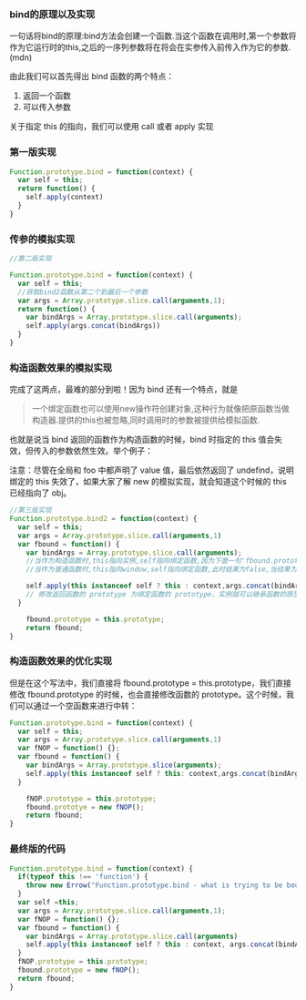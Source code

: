 ### bind的原理以及实现

一句话将bind的原理:bind方法会创建一个函数.当这个函数在调用时,第一个参数将作为它运行时的this,之后的一序列参数将在将会在实参传入前传入作为它的参数.(mdn)

由此我们可以首先得出 bind 函数的两个特点：
1. 返回一个函数
2. 可以传入参数

关于指定 this 的指向，我们可以使用 call 或者 apply 实现
### 第一版实现
```js
Function.prototype.bind = function(context) {
  var self = this;
  return function() {
    self.apply(context)
  }
}
```
### 传参的模拟实现
```js
//第二版实现

Function.prototype.bind = function(context) {
  var self = this;
  //获取bind2函数从第二个到最后一个参数
  var args = Array.prototype.slice.call(arguments,1);
  return function() {
    var bindArgs = Array.prototype.slice.call(arguments);
    self.apply(args.concat(bindArgs))
  }
}
```
### 构造函数效果的模拟实现

完成了这两点，最难的部分到啦！因为 bind 还有一个特点，就是
> 一个绑定函数也可以使用new操作符创建对象,这种行为就像把原函数当做构造器.提供的this也被忽略,同时调用时的参数被提供给模拟函数.

也就是说当 bind 返回的函数作为构造函数的时候，bind 时指定的 this 值会失效，但传入的参数依然生效。举个例子：

注意：尽管在全局和 foo 中都声明了 value 值，最后依然返回了 undefind，说明绑定的 this 失效了，如果大家了解 new 的模拟实现，就会知道这个时候的 this 已经指向了 obj。

```js
//第三版实现
Function.prototype.bind2 = function(context) {
  var self = this;
  var args = Array.prototype.slice.call(arguments,1)
  var fbound = function() {
    var bindArgs = Array.prototype.slice.call(arguments);
    //当作为构造函数时,this指向实例,self指向绑定函数,因为下面一句'fbound.prototype = this.prototype',已经修改fbound.prototype为绑定函数的prototype,此时结果为true.当结果为true时,this指向实例.
    //当作为普通函数时,this指向window,self指向绑定函数,此时结果为false,当结果为false的时候,this指向绑定的context

    self.apply(this instanceof self ? this : context,args.concat(bindArgs))
    // 修改返回函数的 prototype 为绑定函数的 prototype，实例就可以继承函数的原型中的值
  }

    fbound.prototype = this.prototype;
    return fbound;
}
```

### 构造函数效果的优化实现
但是在这个写法中，我们直接将 fbound.prototype = this.prototype，我们直接修改 fbound.prototype 的时候，也会直接修改函数的 prototype。这个时候，我们可以通过一个空函数来进行中转：

```js
Function.prototype.bind = function(context) {
  var self = this;
  var args = Array.prototype.slice.call(arguments,1)
  var fNOP = function() {};
  var fbound = function() {
    var bindArgs = Array.prototype.slice(arguments);
    self.apply(this instanceof self ? this: context,args.concat(bindArgs));
  }

    fNOP.prototype = this.prototype;
    fbound.prototye = new fNOP();
    return fbound;
}
```

### 最终版的代码  
```js
Function.prototype.bind = function(context) {
  if(typeof this !== 'function') {
    throw new Errow("Function.prototype.bind - what is trying to be bound is not callable")
  }
  var self =this;
  var args = Array.prototype.slice.call(arguments,1);
  var fNOP = function() {};
  var fbound = function() {
    var bindArgs = Array.prototype.slice.call(arguments)
    self.apply(this instanceof self ? this : context, args.concat(bindArgs));
  }
  fNOP.prototype = this.prototype;
  fbound.prototype = new fNOP();
  return fbound;
}
```